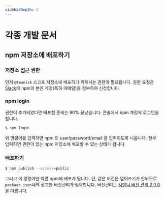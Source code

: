 ```yaml
---
sidebarDepth: 2
---
```


# 각종 개발 문서

## npm 저장소에 배포하기

### 저장소 접근 권한
먼저 `@teamlck` 스코프 저장소에 배포하기 위해서는 권한이 필요합니다. 권한 요청은 
[Slack](https://teamlck.slack.com/messages/CCPLB4X16)에 npm의 본인 
계정(특히 이메일)을 첨부하여 신청합니다.

### npm login
권한이 추가되었다면 배포할 준비는 90% 끝났습니다. 콘솔에서 npm 계정에 로그인을 합니다..

```bash
$ npm login
```

위 명령어를 입력하면 npm 의 user/password/email 을 입력하도록 나옵니다. 전부 입력하면
권한이 있는 npm 저장소에 배포할 수 있는 상태가 됩니다.

### 배포하기

```bash
$ npm publish --access=public
```

그리고 이 명령어만 치면 npm에 배포가 됩니다. 단, 같은 버전은 덮어쓰기가 안되므로 `package.json`내의 
정교한 버전관리가 필요합니다. 버전관리는 [시맨틱 버전 관리 2.0.0](/develop/semver)을 따릅니다.
